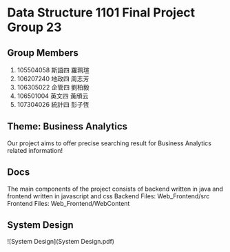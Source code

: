 # Data Structure 1101 Final Project Group 23

## Group Members
1. 105504058 斯語四 羅珮瑄
2. 106207240 地政四 周志芳
3. 106305022 企管四 劉柏毅
4. 106501004 英文四 黃頎云
5. 107304026 統計四 彭子恆

## Theme: Business Analytics
Our project aims to offer precise searching result for Business Analytics related information!

## Docs
The main components of the project consists of backend written in java and frontend written in javascript and css
Backend Files: Web_Frontend/src
Frontend Files: Web_Frontend/WebContent

## System Design
![System Design](System Design.pdf)
